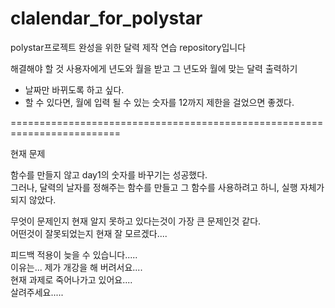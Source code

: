 # clalendar_for_polystar
polystar프로젝트 완성을 위한 달력 제작 연습 repository입니다

해결해야 할 것
사용자에게 년도와 월을 받고 그 년도와 월에 맞는 달력 출력하기

- 날짜만 바뀌도록 하고 싶다.
- 할 수 있다면, 월에 입력 될 수 있는 숫자를 12까지 제한을 걸었으면 좋겠다.

=========================================================================

현재 문제

함수를 만들지 않고 day1의 숫자를 바꾸기는 성공했다.</br>
그러나, 달력의 날자를 정해주는 함수를 만들고 그 함수를 사용하려고 하니, 실행 자체가 되지 않았다.


무엇이 문제인지 현재 알지 못하고 있다는것이 가장 큰 문제인것 같다.</br>
어떤것이 잘못되었는지 현재 잘 모르겠다....

피드백 적용이 늦을 수 있습니다.....</br>
이유는... 제가 개강을 해 버려서요....</br>
현재 과제로 죽어나가고 있어요....</br>
살려주세요.....</br>
